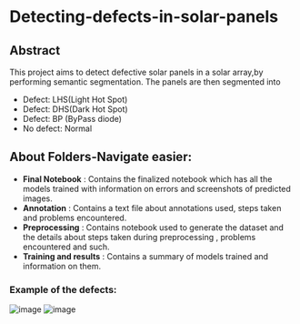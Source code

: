 # Detecting-defects-in-solar-panels
## Abstract
This project aims to detect defective solar panels in a solar array,by performing semantic segmentation. The panels are then segmented into 
- Defect: LHS(Light Hot Spot)
- Defect: DHS(Dark Hot Spot)
- Defect: BP (ByPass diode)
- No defect: Normal


## About Folders-Navigate easier:
- **Final Notebook** : Contains the finalized notebook which has all the models trained with information on errors and screenshots of predicted images.
- **Annotation** : Contains a text file about annotations used, steps taken and problems encountered.
- **Preprocessing** : Contains notebook used to generate the dataset and the details about steps taken during preprocessing , problems encountered and such.
- **Training and results** : Contains a summary of models trained and information on them.


### Example of the defects:

![image](https://user-images.githubusercontent.com/98120916/221427037-22398ea1-101a-4012-ac72-55222ad2fd3a.png)
![image](https://user-images.githubusercontent.com/98120916/221427058-19e6f925-02f0-4a9c-9da9-d27dfddb0dea.png)







